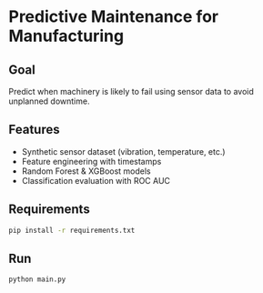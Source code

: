 
# Predictive Maintenance for Manufacturing

## Goal
Predict when machinery is likely to fail using sensor data to avoid unplanned downtime.

## Features
- Synthetic sensor dataset (vibration, temperature, etc.)
- Feature engineering with timestamps
- Random Forest & XGBoost models
- Classification evaluation with ROC AUC

## Requirements
```bash
pip install -r requirements.txt
```

## Run
```bash
python main.py
```
